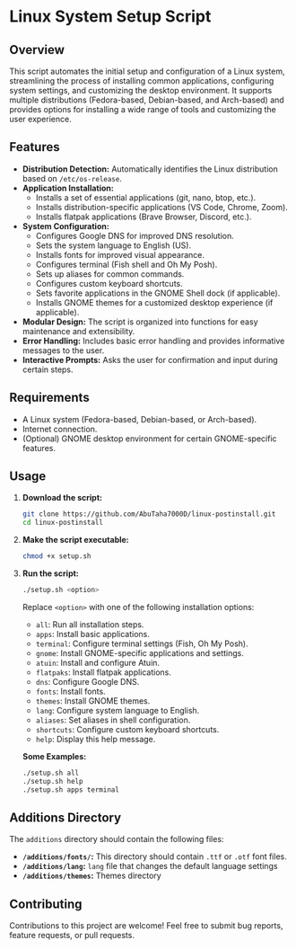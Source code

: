 # Linux System Setup Script

## Overview

This script automates the initial setup and configuration of a Linux system, streamlining the process of installing common applications, configuring system settings, and customizing the desktop environment. It supports multiple distributions (Fedora-based, Debian-based, and Arch-based) and provides options for installing a wide range of tools and customizing the user experience.

## Features

- **Distribution Detection:** Automatically identifies the Linux distribution based on `/etc/os-release`.
- **Application Installation:**
  - Installs a set of essential applications (git, nano, btop, etc.).
  - Installs distribution-specific applications (VS Code, Chrome, Zoom).
  - Installs flatpak applications (Brave Browser, Discord, etc.).
- **System Configuration:**
  - Configures Google DNS for improved DNS resolution.
  - Sets the system language to English (US).
  - Installs fonts for improved visual appearance.
  - Configures terminal (Fish shell and Oh My Posh).
  - Sets up aliases for common commands.
  - Configures custom keyboard shortcuts.
  - Sets favorite applications in the GNOME Shell dock (if applicable).
  - Installs GNOME themes for a customized desktop experience (if applicable).
- **Modular Design:** The script is organized into functions for easy maintenance and extensibility.
- **Error Handling:** Includes basic error handling and provides informative messages to the user.
- **Interactive Prompts:** Asks the user for confirmation and input during certain steps.

## Requirements

- A Linux system (Fedora-based, Debian-based, or Arch-based).
- Internet connection.
- (Optional) GNOME desktop environment for certain GNOME-specific features.

## Usage

1.  **Download the script:**

    ```bash
    git clone https://github.com/AbuTaha7000D/linux-postinstall.git
    cd linux-postinstall
    ```

2.  **Make the script executable:**

    ```bash
    chmod +x setup.sh
    ```

3.  **Run the script:**

    ```bash
    ./setup.sh <option>
    ```

    Replace `<option>` with one of the following installation options:

    - `all`: Run all installation steps.
    - `apps`: Install basic applications.
    - `terminal`: Configure terminal settings (Fish, Oh My Posh).
    - `gnome`: Install GNOME-specific applications and settings.
    - `atuin`: Install and configure Atuin.
    - `flatpaks`: Install flatpak applications.
    - `dns`: Configure Google DNS.
    - `fonts`: Install fonts.
    - `themes`: Install GNOME themes.
    - `lang`: Configure system language to English.
    - `aliases`: Set aliases in shell configuration.
    - `shortcuts`: Configure custom keyboard shortcuts.
    - `help`: Display this help message.

    **Some Examples:**

    ```bash
    ./setup.sh all
    ./setup.sh help
    ./setup.sh apps terminal
    ```

## Additions Directory

The `additions` directory should contain the following files:

- **`/additions/fonts/`:** This directory should contain `.ttf` or `.otf` font files.
- **`/additions/lang`:** `lang` file that changes the default language settings
- **`/additions/themes`:** Themes directory

## Contributing

Contributions to this project are welcome! Feel free to submit bug reports, feature requests, or pull requests.

